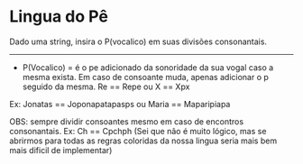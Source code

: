 # Lingua do Pê

Dado uma string, insira o P(vocalico) em suas divisões consonantais.

---
* P(Vocalico) = é o pe adicionado da sonoridade da sua vogal caso a mesma exista. Em caso de consoante muda, apenas adicionar o p seguido da mesma. Re == Repe ou X == Xpx

Ex: Jonatas == Joponapatapasps ou Maria == Maparipiapa

OBS: sempre dividir consoantes mesmo em caso de encontros consonantais. Ex: Ch == Cpchph (Sei que não é muito lógico, mas se abrirmos para todas as regras coloridas da nossa lingua seria mais bem mais dificil de implementar)
